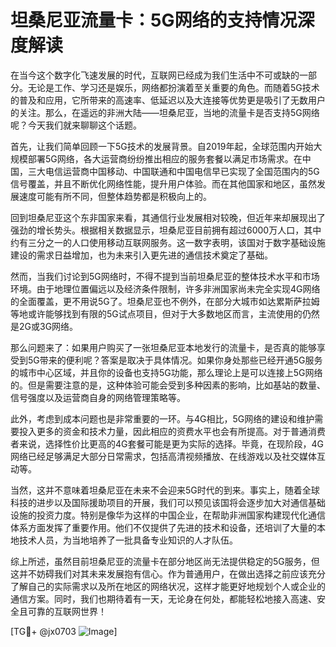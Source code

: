 # 坦桑尼亚流量卡：5G网络的支持情况深度解读

在当今这个数字化飞速发展的时代，互联网已经成为我们生活中不可或缺的一部分。无论是工作、学习还是娱乐，网络都扮演着至关重要的角色。而随着5G技术的普及和应用，它所带来的高速率、低延迟以及大连接等优势更是吸引了无数用户的关注。那么，在遥远的非洲大陆——坦桑尼亚，当地的流量卡是否支持5G网络呢？今天我们就来聊聊这个话题。

首先，让我们简单回顾一下5G技术的发展背景。自2019年起，全球范围内开始大规模部署5G网络，各大运营商纷纷推出相应的服务套餐以满足市场需求。在中国，三大电信运营商中国移动、中国联通和中国电信早已实现了全国范围内的5G信号覆盖，并且不断优化网络性能，提升用户体验。而在其他国家和地区，虽然发展速度可能有所不同，但整体趋势都是积极向上的。

回到坦桑尼亚这个东非国家来看，其通信行业发展相对较晚，但近年来却展现出了强劲的增长势头。根据相关数据显示，坦桑尼亚目前拥有超过6000万人口，其中约有三分之一的人口使用移动互联网服务。这一数字表明，该国对于数字基础设施建设的需求日益增加，也为未来引入更先进的通信技术奠定了基础。

然而，当我们讨论到5G网络时，不得不提到当前坦桑尼亚的整体技术水平和市场环境。由于地理位置偏远以及经济条件限制，许多非洲国家尚未完全实现4G网络的全面覆盖，更不用说5G了。坦桑尼亚也不例外，在部分大城市如达累斯萨拉姆等地或许能够找到有限的5G试点项目，但对于大多数地区而言，主流使用的仍然是2G或3G网络。

那么问题来了：如果用户购买了一张坦桑尼亚本地发行的流量卡，是否真的能够享受到5G带来的便利呢？答案是取决于具体情况。如果你身处那些已经开通5G服务的城市中心区域，并且你的设备也支持5G功能，那么理论上是可以连接上5G网络的。但是需要注意的是，这种体验可能会受到多种因素的影响，比如基站的数量、信号强度以及运营商自身的网络管理策略等。

此外，考虑到成本问题也是非常重要的一环。与4G相比，5G网络的建设和维护需要投入更多的资金和技术力量，因此相应的资费水平也会有所提高。对于普通消费者来说，选择性价比更高的4G套餐可能是更为实际的选择。毕竟，在现阶段，4G网络已经足够满足大部分日常需求，包括高清视频播放、在线游戏以及社交媒体互动等。

当然，这并不意味着坦桑尼亚在未来不会迎来5G时代的到来。事实上，随着全球科技的进步以及国际援助项目的开展，我们可以预见该国将会逐步加大对通信基础设施的投资力度。特别是像华为这样的中国企业，在帮助非洲国家构建现代化通信体系方面发挥了重要作用。他们不仅提供了先进的技术和设备，还培训了大量的本地技术人员，为当地培养了一批具备专业知识的人才队伍。

综上所述，虽然目前坦桑尼亚的流量卡在部分地区尚无法提供稳定的5G服务，但这并不妨碍我们对其未来发展抱有信心。作为普通用户，在做出选择之前应该充分了解自己的实际需求以及所在地区的网络状况，这样才能更好地规划个人或企业的通信方案。同时，我们也期待着有一天，无论身在何处，都能轻松地接入高速、安全且可靠的互联网世界！

[TG💪+ @jx0703 ![Image](https://github.com/user-attachments/assets/dbca1d08-cadb-493c-b0ec-ad6f7a83f270)]